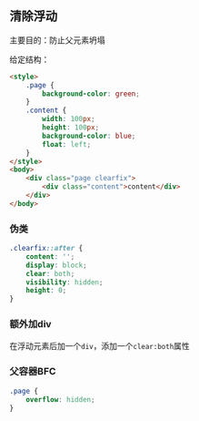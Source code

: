 ## 清除浮动

主要目的：防止父元素坍塌

给定结构：

```html
<style>
    .page {
        background-color: green;
    }
    .content {
        width: 100px;
        height: 100px;
        background-color: blue;
        float: left;
    }
</style>
<body>
    <div class="page clearfix">
        <div class="content">content</div>
    </div>
</body>
```

### 伪类

```css
.clearfix::after {
    content: '';
    display: block;
    clear: both;
    visibility: hidden;
    height: 0;
}
```

### 额外加div

在浮动元素后加一个`div`，添加一个`clear:both`属性

### 父容器BFC

```css
.page {
    overflow: hidden;
}
```
